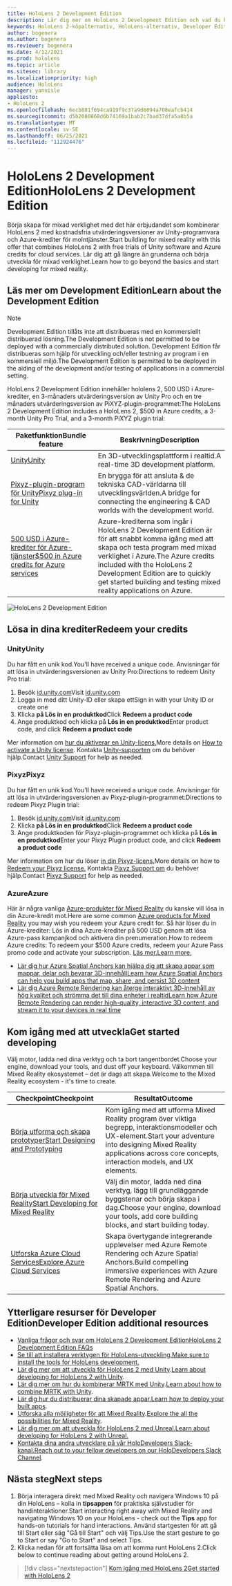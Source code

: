 ```yaml
---
title: HoloLens 2 Development Edition
description: Lär dig mer om HoloLens 2 Development Edition och vad du kan göra när du har skaffat en egen.
keywords: HoloLens 2-köpalternativ, HoloLens-alternativ, Developer Edition
author: bogenera
ms.author: bogenera
ms.reviewer: bogenera
ms.date: 4/12/2021
ms.prod: hololens
ms.topic: article
ms.sitesec: library
ms.localizationpriority: high
audience: HoloLens
manager: yannisle
appliesto:
- HoloLens 2
ms.openlocfilehash: 6ecb881f694ca919f9c37a9d6094a708eafcb414
ms.sourcegitcommit: d5b2080868d6b74169a1bab2c7bad37dfa5a8b5a
ms.translationtype: MT
ms.contentlocale: sv-SE
ms.lasthandoff: 06/25/2021
ms.locfileid: "112924476"
---
```

# <a name="hololens-2-development-edition"></a><span data-ttu-id="15ddf-104">HoloLens 2 Development Edition</span><span class="sxs-lookup"><span data-stu-id="15ddf-104">HoloLens 2 Development Edition</span></span>

<span data-ttu-id="15ddf-105">Börja skapa för mixad verklighet med det här erbjudandet som kombinerar HoloLens 2 med kostnadsfria utvärderingsversioner av Unity-programvara och Azure-krediter för molntjänster.</span><span class="sxs-lookup"><span data-stu-id="15ddf-105">Start building for mixed reality with this offer that combines HoloLens 2 with free trials of Unity software and Azure credits for cloud services.</span></span> <span data-ttu-id="15ddf-106">Lär dig att gå längre än grunderna och börja utveckla för mixad verklighet.</span><span class="sxs-lookup"><span data-stu-id="15ddf-106">Learn how to go beyond the basics and start developing for mixed reality.</span></span>

## <a name="learn-about-the-development-edition"></a><span data-ttu-id="15ddf-107">Läs mer om Development Edition</span><span class="sxs-lookup"><span data-stu-id="15ddf-107">Learn about the Development Edition</span></span>

> [!NOTE]
> <span data-ttu-id="15ddf-108">Development Edition tillåts inte att distribueras med en kommersiellt distribuerad lösning.</span><span class="sxs-lookup"><span data-stu-id="15ddf-108">The Development Edition is not permitted to be deployed with a commercially distributed solution.</span></span> <span data-ttu-id="15ddf-109">Development Edition får distribueras som hjälp för utveckling och/eller testning av program i en kommersiell miljö.</span><span class="sxs-lookup"><span data-stu-id="15ddf-109">The Development Edition is permitted to be deployed in the aiding of the development and/or testing of applications in a commercial setting.</span></span>  

<span data-ttu-id="15ddf-110">HoloLens 2 Development Edition innehåller hololens 2, 500 USD i Azure-krediter, en 3-månaders utvärderingsversion av Unity Pro och en tre månaders utvärderingsversion av PiXYZ-plugin-programmet:</span><span class="sxs-lookup"><span data-stu-id="15ddf-110">The HoloLens 2 Development Edition includes a HoloLens 2, $500 in Azure credits, a 3-month Unity Pro Trial, and a 3-month PiXYZ plugin trial:</span></span>

| <span data-ttu-id="15ddf-111">Paketfunktion</span><span class="sxs-lookup"><span data-stu-id="15ddf-111">Bundle feature</span></span> | <span data-ttu-id="15ddf-112">Beskrivning</span><span class="sxs-lookup"><span data-stu-id="15ddf-112">Description</span></span> |
|---|---|
|  [<span data-ttu-id="15ddf-113">Unity</span><span class="sxs-lookup"><span data-stu-id="15ddf-113">Unity</span></span>](https://unity.com/) | <span data-ttu-id="15ddf-114">En 3D-utvecklingsplattform i realtid.</span><span class="sxs-lookup"><span data-stu-id="15ddf-114">A real-time 3D development platform.</span></span>   |
|  [<span data-ttu-id="15ddf-115">Pixyz-plugin-program för Unity</span><span class="sxs-lookup"><span data-stu-id="15ddf-115">Pixyz plug-in for Unity</span></span>](https://www.pixyz-software.com/plugin/) | <span data-ttu-id="15ddf-116">En brygga för att ansluta &amp; de tekniska CAD-världarna till utvecklingsvärlden.</span><span class="sxs-lookup"><span data-stu-id="15ddf-116">A bridge for connecting the engineering &amp; CAD worlds with the development world.</span></span>   |
| [<span data-ttu-id="15ddf-117">500 USD i Azure-krediter för Azure-tjänster</span><span class="sxs-lookup"><span data-stu-id="15ddf-117">$500 in Azure credits for Azure services</span></span>](https://azure.microsoft.com/resources/) | <span data-ttu-id="15ddf-118">Azure-krediterna som ingår i HoloLens 2 Development Edition är för att snabbt komma igång med att skapa och testa program med mixad verklighet i Azure.</span><span class="sxs-lookup"><span data-stu-id="15ddf-118">The Azure credits included with the HoloLens 2 Development Edition are to quickly get started building and testing mixed reality applications on Azure.</span></span> |

![HoloLens 2 Development Edition](./images/hololens-2-dev-ed.png)

## <a name="redeem-your-credits"></a><span data-ttu-id="15ddf-120">Lösa in dina krediter</span><span class="sxs-lookup"><span data-stu-id="15ddf-120">Redeem your credits</span></span>

### <a name="unity"></a><span data-ttu-id="15ddf-121">Unity</span><span class="sxs-lookup"><span data-stu-id="15ddf-121">Unity</span></span>
<span data-ttu-id="15ddf-122">Du har fått en unik kod.</span><span class="sxs-lookup"><span data-stu-id="15ddf-122">You'll have received a unique code.</span></span> <span data-ttu-id="15ddf-123">Anvisningar för att lösa in utvärderingsversionen av Unity Pro:</span><span class="sxs-lookup"><span data-stu-id="15ddf-123">Directions to redeem Unity Pro trial:</span></span>
1. <span data-ttu-id="15ddf-124">Besök [id.unity.com](http://id.unity.com/)</span><span class="sxs-lookup"><span data-stu-id="15ddf-124">Visit [id.unity.com](http://id.unity.com/)</span></span>
1. <span data-ttu-id="15ddf-125">Logga in med ditt Unity-ID eller skapa ett</span><span class="sxs-lookup"><span data-stu-id="15ddf-125">Sign in with your Unity ID or create one</span></span>
1. <span data-ttu-id="15ddf-126">Klicka **på Lös in en produktkod**</span><span class="sxs-lookup"><span data-stu-id="15ddf-126">Click **Redeem a product code**</span></span>
1. <span data-ttu-id="15ddf-127">Ange produktkod och klicka på **Lös in en produktkod**</span><span class="sxs-lookup"><span data-stu-id="15ddf-127">Enter product code, and click **Redeem a product code**</span></span>

<span data-ttu-id="15ddf-128">Mer information om [hur du aktiverar en Unity-licens.](https://support.unity3d.com/hc/articles/211438683-How-do-I-activate-my-license-)</span><span class="sxs-lookup"><span data-stu-id="15ddf-128">More details on [How to activate a Unity license](https://support.unity3d.com/hc/articles/211438683-How-do-I-activate-my-license-).</span></span> <span data-ttu-id="15ddf-129">Kontakta [Unity-supporten](https://support.unity3d.com/hc) om du behöver hjälp.</span><span class="sxs-lookup"><span data-stu-id="15ddf-129">Contact [Unity Support](https://support.unity3d.com/hc) for help as needed.</span></span>  

### <a name="pixyz"></a><span data-ttu-id="15ddf-130">Pixyz</span><span class="sxs-lookup"><span data-stu-id="15ddf-130">Pixyz</span></span>
<span data-ttu-id="15ddf-131">Du har fått en unik kod.</span><span class="sxs-lookup"><span data-stu-id="15ddf-131">You'll have received a unique code.</span></span> <span data-ttu-id="15ddf-132">Anvisningar för att lösa in utvärderingsversionen av Pixyz-plugin-programmet:</span><span class="sxs-lookup"><span data-stu-id="15ddf-132">Directions to redeem Pixyz Plugin trial:</span></span>
1. <span data-ttu-id="15ddf-133">Besök [id.unity.com](http://id.unity.com/)</span><span class="sxs-lookup"><span data-stu-id="15ddf-133">Visit [id.unity.com](http://id.unity.com/)</span></span>
1. <span data-ttu-id="15ddf-134">Klicka **på Lös in en produktkod**</span><span class="sxs-lookup"><span data-stu-id="15ddf-134">Click **Redeem a product code**</span></span>
1. <span data-ttu-id="15ddf-135">Ange produktkoden för Pixyz-plugin-programmet och klicka på **Lös in en produktkod**</span><span class="sxs-lookup"><span data-stu-id="15ddf-135">Enter your Pixyz Plugin product code, and click **Redeem a product code**</span></span>

<span data-ttu-id="15ddf-136">Mer information om hur du löser [in din Pixyz-licens.](https://www.pixyz-software.com/documentations/html/2020.1/review/TrialLicense.html)</span><span class="sxs-lookup"><span data-stu-id="15ddf-136">More details on how to [Redeem your Pixyz license.](https://www.pixyz-software.com/documentations/html/2020.1/review/TrialLicense.html)</span></span> <span data-ttu-id="15ddf-137">Kontakta [Pixyz Support om](https://www.pixyz-software.com/support/) du behöver hjälp.</span><span class="sxs-lookup"><span data-stu-id="15ddf-137">Contact [Pixyz Support](https://www.pixyz-software.com/support/) for help as needed.</span></span>

### <a name="azure"></a><span data-ttu-id="15ddf-138">Azure</span><span class="sxs-lookup"><span data-stu-id="15ddf-138">Azure</span></span>
<span data-ttu-id="15ddf-139">Här är några vanliga [Azure-produkter för Mixed Reality](https://azure.microsoft.com/topic/mixed-reality/) du kanske vill lösa in din Azure-kredit mot.</span><span class="sxs-lookup"><span data-stu-id="15ddf-139">Here are some common [Azure products for Mixed Reality](https://azure.microsoft.com/topic/mixed-reality/) you may wish you redeem your Azure credit for.</span></span>
<span data-ttu-id="15ddf-140">Så här löser du in Azure-krediter: Lös in dina Azure-krediter på 500 USD genom att lösa Azure-pass kampanjkod och aktivera din prenumeration.</span><span class="sxs-lookup"><span data-stu-id="15ddf-140">How to redeem Azure credits: To redeem your $500 Azure credits, redeem your Azure Pass promo code and activate your subscription.</span></span> [<span data-ttu-id="15ddf-141">Läs mer.</span><span class="sxs-lookup"><span data-stu-id="15ddf-141">Learn more.</span></span>](hololens2-development-edition-faq.md#how-can-i-redeem-my-500-azure-credit)

- [<span data-ttu-id="15ddf-142">Lär dig hur Azure Spatial Anchors kan hjälpa dig att skapa appar som mappar, delar och bevarar 3D-innehåll</span><span class="sxs-lookup"><span data-stu-id="15ddf-142">Learn how Azure Spatial Anchors can help you build apps that map, share, and persist 3D content</span></span>](https://azure.microsoft.com/services/spatial-anchors/)
- [<span data-ttu-id="15ddf-143">Lär dig Azure Remote Rendering kan återge interaktivt 3D-innehåll av hög kvalitet och strömma det till dina enheter i realtid</span><span class="sxs-lookup"><span data-stu-id="15ddf-143">Learn how Azure Remote Rendering can render high-quality, interactive 3D content, and stream it to your devices in real time</span></span>](https://azure.microsoft.com/services/remote-rendering/)

## <a name="get-started-developing"></a><span data-ttu-id="15ddf-144">Kom igång med att utveckla</span><span class="sxs-lookup"><span data-stu-id="15ddf-144">Get started developing</span></span>

<span data-ttu-id="15ddf-145">Välj motor, ladda ned dina verktyg och ta bort tangentbordet.</span><span class="sxs-lookup"><span data-stu-id="15ddf-145">Choose your engine, download your tools, and dust off your keyboard.</span></span> <span data-ttu-id="15ddf-146">Välkommen till Mixed Reality ekosystemet – det är dags att skapa.</span><span class="sxs-lookup"><span data-stu-id="15ddf-146">Welcome to the Mixed Reality ecosystem - it's time to create.</span></span>

|     <span data-ttu-id="15ddf-147">Checkpoint</span><span class="sxs-lookup"><span data-stu-id="15ddf-147">Checkpoint</span></span>                              |     <span data-ttu-id="15ddf-148">Resultat</span><span class="sxs-lookup"><span data-stu-id="15ddf-148">Outcome</span></span>                                                                                                                    |
|---------------------------------------------|---------------------------------------------------------------------------------------------------------------------------------|
|     [<span data-ttu-id="15ddf-149">Börja utforma och skapa prototyper</span><span class="sxs-lookup"><span data-stu-id="15ddf-149">Start Designing and Prototyping</span></span>](https://docs.microsoft.com/windows/mixed-reality/design/design)         |     <span data-ttu-id="15ddf-150">Kom igång med att utforma Mixed Reality program över viktiga begrepp, interaktionsmodeller och UX-element.</span><span class="sxs-lookup"><span data-stu-id="15ddf-150">Start your adventure into designing Mixed Reality applications across core concepts, interaction models, and UX elements.</span></span>     |
|     [<span data-ttu-id="15ddf-151">Börja utveckla för Mixed Reality</span><span class="sxs-lookup"><span data-stu-id="15ddf-151">Start Developing for Mixed Reality</span></span>](https://docs.microsoft.com/windows/mixed-reality/develop/development?tabs=unity)    |     <span data-ttu-id="15ddf-152">Välj din motor, ladda ned dina verktyg, lägg till grundläggande byggstenar och börja skapa i dag.</span><span class="sxs-lookup"><span data-stu-id="15ddf-152">Choose your engine, download your tools, add core building blocks, and start building today.</span></span>                                  |
|     [<span data-ttu-id="15ddf-153">Utforska Azure Cloud Services</span><span class="sxs-lookup"><span data-stu-id="15ddf-153">Explore Azure Cloud Services</span></span>](https://docs.microsoft.com/windows/mixed-reality/develop/mixed-reality-cloud-services)            |     <span data-ttu-id="15ddf-154">Skapa övertygande integrerande upplevelser med Azure Remote Rendering och Azure Spatial Anchors.</span><span class="sxs-lookup"><span data-stu-id="15ddf-154">Build compelling immersive experiences with Azure Remote Rendering and Azure Spatial Anchors.</span></span>                                 |

## <a name="developer-edition-additional-resources"></a><span data-ttu-id="15ddf-155">Ytterligare resurser för Developer Edition</span><span class="sxs-lookup"><span data-stu-id="15ddf-155">Developer Edition additional resources</span></span>

- [<span data-ttu-id="15ddf-156">Vanliga frågor och svar om HoloLens 2 Development Edition</span><span class="sxs-lookup"><span data-stu-id="15ddf-156">HoloLens 2 Development Edition FAQs</span></span>](hololens2-development-edition-faq.md)
- [<span data-ttu-id="15ddf-157">Se till att installera verktygen för HoloLens-utveckling.</span><span class="sxs-lookup"><span data-stu-id="15ddf-157">Make sure to install the tools for HoloLens development.</span></span>](https://docs.microsoft.com/windows/mixed-reality/develop/install-the-tools?tabs=unity)
- <span data-ttu-id="15ddf-158">[Lär dig mer om att utveckla för HoloLens 2 med Unity](https://docs.microsoft.com/windows/mixed-reality/develop/unity/unity-development-overview?tabs=mrtk%2Carr%2Chl2).</span><span class="sxs-lookup"><span data-stu-id="15ddf-158">[Learn about developing for HoloLens 2 with Unity](https://docs.microsoft.com/windows/mixed-reality/develop/unity/unity-development-overview?tabs=mrtk%2Carr%2Chl2).</span></span>
- <span data-ttu-id="15ddf-159">[Lär dig mer om hur du kombinerar MRTK med Unity](https://docs.microsoft.com/windows/mixed-reality/develop/unity/mrtk-getting-started).</span><span class="sxs-lookup"><span data-stu-id="15ddf-159">[Learn about how to combine MRTK with Unity](https://docs.microsoft.com/windows/mixed-reality/develop/unity/mrtk-getting-started).</span></span>
- <span data-ttu-id="15ddf-160">[Lär dig hur du distribuerar dina skapade appar.](app-deploy-overview.md)</span><span class="sxs-lookup"><span data-stu-id="15ddf-160">[Learn how to deploy your built apps](app-deploy-overview.md).</span></span>
- <span data-ttu-id="15ddf-161">[Utforska alla möjligheter för att Mixed Reality](https://docs.microsoft.com/windows/mixed-reality/).</span><span class="sxs-lookup"><span data-stu-id="15ddf-161">[Explore the all the possibilities for Mixed Reality](https://docs.microsoft.com/windows/mixed-reality/).</span></span>
- [<span data-ttu-id="15ddf-162">Lär dig mer om att utveckla för HoloLens 2 med Unreal.</span><span class="sxs-lookup"><span data-stu-id="15ddf-162">Learn about developing for HoloLens 2 with Unreal.</span></span>](https://docs.microsoft.com/windows/mixed-reality/develop/unreal/unreal-development-overview?tabs=mrtk%2Casa)
- <span data-ttu-id="15ddf-163">[Kontakta dina andra utvecklare på vår HoloDevelopers Slack-kanal.](https://holodevelopersslack.azurewebsites.net/)</span><span class="sxs-lookup"><span data-stu-id="15ddf-163">[Reach out to your fellow developers on our HoloDevelopers Slack Channel](https://holodevelopersslack.azurewebsites.net/).</span></span>

## <a name="next-steps"></a><span data-ttu-id="15ddf-164">Nästa steg</span><span class="sxs-lookup"><span data-stu-id="15ddf-164">Next steps</span></span>

1. <span data-ttu-id="15ddf-165">Börja interagera direkt med Mixed Reality och navigera Windows 10 på din HoloLens – kolla in **tipsappen** för praktiska självstudier för handinteraktioner.</span><span class="sxs-lookup"><span data-stu-id="15ddf-165">Start interacting right away with Mixed Reality and navigating Windows 10 on your HoloLens - check out the **Tips** app for hands-on tutorials for hand interactions.</span></span> <span data-ttu-id="15ddf-166">Använd startgesten för att gå till Start eller säg "Gå till Start" och välj Tips.</span><span class="sxs-lookup"><span data-stu-id="15ddf-166">Use the start gesture to go to Start or say "Go to Start" and select Tips.</span></span>
1. <span data-ttu-id="15ddf-167">Klicka nedan för att fortsätta läsa om att komma runt HoloLens 2.</span><span class="sxs-lookup"><span data-stu-id="15ddf-167">Click below to continue reading about getting around HoloLens 2.</span></span>

> [!div class="nextstepaction"]
> [<span data-ttu-id="15ddf-168">Kom igång med HoloLens 2</span><span class="sxs-lookup"><span data-stu-id="15ddf-168">Get started with HoloLens 2</span></span>](hololens2-basic-usage.md)
